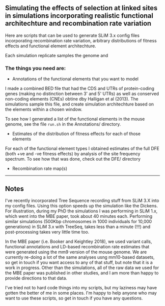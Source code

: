 ## Simulating the effects of selection at linked sites in simulations incorporating realistic functional architechture and recombination rate variation

Here are scripts that can be used to generate SLiM 3.x config files incorporating recombination rate variation, arbitrary distributions of fitness effects and functional element architechture.

Each simulation replicate samples the genome and 

### The things you need are:

+ Annotations of the functional elements that you want to model

I made a combined BED file that had the CDS and UTRs of protein-coding genes (making no distinction between 3' and 5' UTRs) as well as conserved non-coding elements (CNEs) obtine dby Halligan et al (2013). The simulations sample this file, and create simulation architechture based on the elements within a chosen window.
 
To see how I generated a list of the functional elements in the mouse genome, see the file ``run.sh`` in the Annotations/ directory.

+ Estimates of the distribution of fitness effects for each of those elements

For each of the functional element types I obtained estimates of the full DFE (both +ve and -ve fitness effects) by analysis of the site frequency spectrum. To see how that was done, check out the DFE/ directory

+ Recombination rate map(s)


___

## Notes

I've recently incorporated Tree Sequence recording stuff from SLiM 3.X into my config files. Using this option speeds up the simulation like the Dickens. For illustration, during my PhD the simulations I was performing in SLiM 1.x, which went into the MBE paper, took about 40 minutes each. Performing similar simulations (500Kbp chromosomes in 1000 individuals for 10,000 generations) in SLiM 3.x with TreeSeq, takes less than a minute (!!!) and post-processing takes very little time too.  

In the MBE paper (i.e. Booker and Keightley 2018), we used variant calls, functional annotations and LD-based recombination rate estimates that were generated using the mm9 version of the mouse genome. We are currently re-doing a lot of the same analyses usng mm10-based datasets, so get in touch if you want access to any of that stuff, but note that it is a work in progress. Other than the simulations, all of the raw data we used for the MBE paper was published in other studies, and I am more than happy to provide directions to that data.

I've tried not to hard code things into my scripts, but my laziness may have gotten the better of me in some places. I'm happy to help anyone who may want to use these scripts, so get in touch if you have any questions.
